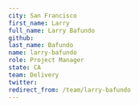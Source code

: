 ```yaml
---
city: San Francisco
first_name: Larry
full_name: Larry Bafundo
github: 
last_name: Bafundo
name: larry-bafundo
role: Project Manager
state: CA
team: Delivery
twitter: 
redirect_from: /team/larry-bafundo
---
```

